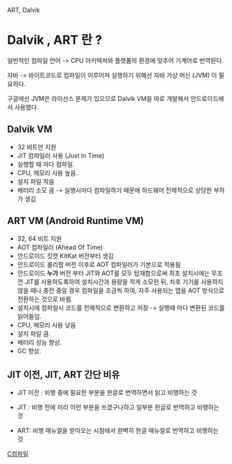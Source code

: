 ART, Dalvik

# Dalvik , ART 란 ?
일반적인 컴파일 언어
-> CPU 아키텍쳐와 플랫폼의 환경에 맞추어 기계어로 번역된다.

자바
-> 바이트코드로 컴파일이 이루어져 실행하기 위해선 자바 가상 머신 (JVM) 이 필요하다.

구글에선 JVM은 라이선스 문제가 있으므로 Dalvik VM을 따로 개발해서 안드로이드에서 사용했다.

## Dalvik VM
- 32 비트만 지원
- JIT 컴파일러 사용 (Just In Time)
- 실행할 때 마다 컴파일.
- CPU, 메모리 사용 높음.
- 설치 파일 작음
- 배터리 소모 큼 -> 실행시마다 컴파일하기 때문에 하드웨어 전체적으로 상당한 부하가 생김

## ART VM (Android Runtime VM)
- 32, 64 비트 지원
- AOT 컴파일러 (Ahead Of Time)
- 안드로이드 킷캣 KitKat 버전부터 생김
- 안드로이드 롤리팝 버전 이후로 AOT 컴파일러가 기본으로 적용됨
- 안드로이드 **누가** 버전 부터 JIT와 AOT를 모두 탑재함으로써 최초 설치시에는 무조껀 JIT를 사용하도록하여 설치시간과 용량을 적게 소모한 뒤, 차후 기기를 사용하지 않을 때나 충전 중일 경우 컴파일을 조금씩 하여, 자주 사용되는 앱을 AOT 방식으로 전환하는 것으로 바뀜.
- 설치시에 컴파일시 코드를 전체적으로 변환하고 저장 -> 실행때 마다 변환된 코드를 읽어들임.
- CPU, 메모리 사용 낮음
- 설치 파일 큼.
- 배터리 성능 향상.
- GC 향상.


## JIT 이전, JIT, ART 간단 비유
- JIT 이전 : 비행 중에 필요한 부분을 한글로 번역하면서 읽고 비행하는 것

- JIT : 비행 전에 미리 이런 부분을 쓰겠구나하고 일부분 한글로 번역하고 비행하는 것

- ART:  비행 매뉴얼을 받아오는 시점에서 완벽히 한글 매뉴얼로 번역하고 비행하는 것


[C컴파일](https://gracefulprograming.tistory.com/16)
